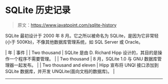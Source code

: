 # SQLite 历史记录

> 原文：<https://www.javatpoint.com/sqlite-history>

SQLite 最初设计于 2000 年 8 月。它之所以被命名为 SQLite，是因为它非常轻(小于 500Kb)，不像其他数据库管理系统，如 SQL Server 或 Oracle。

| 年 | 事件 |
| Two thousand | SQLite 是由 D. Richard Hipp 设计的，其目的是操作一个程序不需要管理。 |
| Two thousand | 8 月，SQLite 1.0 与 GNU 数据库管理器一起发布。 |
| Two thousand and eleven | Hipp 宣布将 UNQl 接口添加到 SQLite 数据库，并开发 UNQLite(面向文档的数据库)。 |

* * *